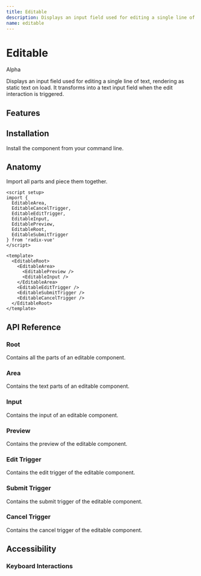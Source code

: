 ```yaml
---
title: Editable
description: Displays an input field used for editing a single line of text, rendering as static text on load.
name: editable
---
```


# Editable

<Badge>Alpha</Badge>

<Description>
Displays an input field used for editing a single line of text, rendering as static text on load. It transforms into a text input field when the edit interaction is triggered.
</Description>

<ComponentPreview name="Editable" />

## Features

<Highlights
  :features="[
    'Full keyboard navigation',
    'Can be controlled or uncontrolled',
    'Focus is fully managed'
  ]"
/>

## Installation

Install the component from your command line.

<InstallationTabs value="radix-vue" />

## Anatomy

Import all parts and piece them together.

```vue
<script setup>
import {
  EditableArea,
  EditableCancelTrigger,
  EditableEditTrigger,
  EditableInput,
  EditablePreview,
  EditableRoot,
  EditableSubmitTrigger
} from 'radix-vue'
</script>

<template>
  <EditableRoot>
    <EditableArea>
      <EditablePreview />
      <EditableInput />
    </EditableArea>
    <EditableEditTrigger />
    <EditableSubmitTrigger />
    <EditableCancelTrigger />
  </EditableRoot>
</template>
```

## API Reference

### Root

Contains all the parts of an editable component.

<!-- @include: @/meta/EditableRoot.md -->

### Area

Contains the text parts of an editable component.

<!-- @include: @/meta/EditableArea.md -->

<DataAttributesTable
  :data="[
    {
      attribute: '[data-readonly]',
      values: 'Present when readonly',
    },
    {
      attribute: '[data-disabled]',
      values: 'Present when disabled',
    },
    {
      attribute: '[data-placeholder-shown]',
      values: 'Present when preview is shown',
    },
    {
      attribute: '[data-empty]',
      values: 'Present when the input is empty',
    },
    {
      attribute: '[data-focus]',
      values: 'Present when the editable field is focused. To be deprecated in favor of [data-focused]',
    },
    {
      attribute: '[data-focused]',
      values: 'Present when the editable field is focused',
    }
  ]"
/>

### Input

Contains the input of an editable component.

<!-- @include: @/meta/EditableInput.md -->

<DataAttributesTable
:data="[
  {
    attribute: '[data-readonly]',
    values: 'Present when readonly',
  },
  {
    attribute: '[data-disabled]',
    values: 'Present when disabled',
  }
]"
/>

### Preview

Contains the preview of the editable component.

<!-- @include: @/meta/EditablePreview.md -->

### Edit Trigger

Contains the edit trigger of the editable component.

<!-- @include: @/meta/EditableEditTrigger.md -->

### Submit Trigger

Contains the submit trigger of the editable component.

<!-- @include: @/meta/EditableSubmitTrigger.md -->

### Cancel Trigger

Contains the cancel trigger of the editable component.

<!-- @include: @/meta/EditableCancelTrigger.md -->

## Accessibility

### Keyboard Interactions

<KeyboardTable
  :data="[
    {
      keys: ['Tab'],
      description: `<span>When focus moves onto the editable field, switches into the editable mode if the <Code>activation-mode</Code> is set to focus.</span>`
    },
    {
      keys: ['Enter'],
      description:`
      <span>
          If the <Code>submit-mode</Code> is set to <Code>enter</Code> or <Code>both</Code>, it submits the changes.
      </span>
    ` ,
    },
    {
      keys: ['Escape'],
      description:
      `
        When the focus is on the editable field, it cancels the changes.
      `
    }
  ]"
/>
